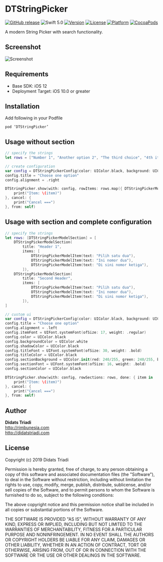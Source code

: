 # DTStringPicker
[![GitHub release](https://img.shields.io/github/release/didats/DTStringPicker.svg)](https://github.com/didats/DTStringPicker/releases)
![Swift 5.0](https://img.shields.io/badge/Swift-5.0-orange.svg)
[![Version](https://img.shields.io/cocoapods/v/DTStringPicker.svg?style=flat)](http://cocoapods.org/pods/DTStringPicker)
[![License](https://img.shields.io/cocoapods/l/DTStringPicker.svg?style=flat)](http://cocoapods.org/pods/DTStringPicker)
[![Platform](https://img.shields.io/cocoapods/p/DTStringPicker?style=flat)](http://cocoapods.org/pods/DTStringPicker)
[![CocoaPods](https://img.shields.io/badge/Cocoa%20Pods-✓-4BC51D.svg?style=flat)](https://cocoapods.org/pods/DTStringPicker)

A modern String Picker with search functionality. 

## Screenshot
![Screenshot](https://github.com/didats/DTStringPicker/raw/master/DTStringPicker.gif)

##  Requirements
* Base SDK: iOS 12
* Deployment Target: iOS 10.0 or greater

## Installation
Add following in your Podfile

```
pod ‘DTStringPicker’
```

## Usage without section
```swift
// specify the strings
let rows = ["Number 1", "Another option 2", "The third choice", "4th item", "Other option", "Anything option"]

// create configuration
var config = DTStringPickerConfig(color: UIColor.black, background: UIColor.white)
config.title = "Choose one option"
config.alignment = .right

DTStringPicker.show(with: config, rowItems: rows.map({ DTStringPickerModelItem(text: $0) }), done: { item in
	print("Item: \(item)")
}, cancel: {
	print("Cancel ===")
}, from: self)
```

## Usage with section and complete configuration
```swift
// specify the strings
let rows: [DTStringPickerModelSection] = [
	DTStringPickerModelSection(
		title: "Header 1",
		items: [
			DTStringPickerModelItem(text: "Pilih satu dua"),
			DTStringPickerModelItem(text: "Ini nomor dua"),
			DTStringPickerModelItem(text: "Di sini nomor ketiga"),
		]),
	DTStringPickerModelSection(
		title: "Second Header",
		items: [
			DTStringPickerModelItem(text: "Pilih satu dua"),
			DTStringPickerModelItem(text: "Ini nomor dua"),
			DTStringPickerModelItem(text: "Di sini nomor ketiga"),
		]),
]

// custom ui
var config = DTStringPickerConfig(color: UIColor.black, background: UIColor.white)
config.title = "Choose one option"
config.alignment = .left
config.itemFont = UIFont.systemFont(ofSize: 17, weight: .regular)
config.color = UIColor.black
config.backgroundColor = UIColor.white
config.shadowColor = UIColor.black
config.titleFont = UIFont.systemFont(ofSize: 30, weight: .bold)
config.titleColor = UIColor.black
config.sectionBackground = UIColor.init(red: 240/255, green: 240/255, blue: 240/255, alpha: 1)
config.sectionFont = UIFont.systemFont(ofSize: 16, weight: .bold)
config.sectionColor = UIColor.black

DTStringPicker.show(with: config, rowSections: rows, done: { item in
	print("Item: \(item)")
}, cancel: {
	print("Cancel ===")
}, from: self)
```


## Author
**Didats Triadi**  
http://rimbunesia.com  
http://didatstriadi.com


## License

Copyright (c) 2019 Didats Triadi

Permission is hereby granted, free of charge, to any person obtaining a copy
of this software and associated documentation files (the "Software"), to deal
in the Software without restriction, including without limitation the rights
to use, copy, modify, merge, publish, distribute, sublicense, and/or sell
copies of the Software, and to permit persons to whom the Software is
furnished to do so, subject to the following conditions:

The above copyright notice and this permission notice shall be included in
all copies or substantial portions of the Software.

THE SOFTWARE IS PROVIDED "AS IS", WITHOUT WARRANTY OF ANY KIND, EXPRESS OR
IMPLIED, INCLUDING BUT NOT LIMITED TO THE WARRANTIES OF MERCHANTABILITY,
FITNESS FOR A PARTICULAR PURPOSE AND NONINFRINGEMENT. IN NO EVENT SHALL THE
AUTHORS OR COPYRIGHT HOLDERS BE LIABLE FOR ANY CLAIM, DAMAGES OR OTHER
LIABILITY, WHETHER IN AN ACTION OF CONTRACT, TORT OR OTHERWISE, ARISING FROM,
OUT OF OR IN CONNECTION WITH THE SOFTWARE OR THE USE OR OTHER DEALINGS IN
THE SOFTWARE.
